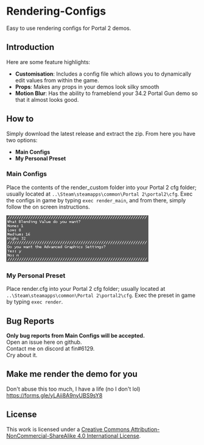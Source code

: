 # Rendering-Configs

Easy to use rendering configs for Portal 2 demos.

## Introduction

Here are some feature highlights:

-   **Customisation**: Includes a config file which allows you to dynamically edit values from within the game.
-   **Props**: Makes any props in your demos look silky smooth
-   **Motion Blur**: Has the ability to frameblend your 34.2 Portal Gun demo so that it almost looks good.

## How to

Simply download the latest release and extract the zip.
From here you have two options:

-   **Main Configs**
-   **My Personal Preset**

### Main Configs

Place the contents of the render_custom folder into your Portal 2 cfg folder; usually located at `..\Steam\steamapps\common\Portal 2\portal2\cfg`.
Exec the configs in game by typing `exec render_main`, and from there, simply follow the on screen instructions.

![](blobs/console.png)

### My Personal Preset

Place render.cfg into your Portal 2 cfg folder; usually located at `..\Steam\steamapps\common\Portal 2\portal2\cfg`.
Exec the preset in game by typing `exec render`.

## Bug Reports

**Only bug reports from Main Configs will be accepted.**<br>
Open an issue here on github.<br>
Contact me on discord at fin#6129.<br>
Cry about it.

## Make me render the demo for you

Don't abuse this too much, I have a life (no I don't lol)<br>
https://forms.gle/yLAii8A9nyUBS9sY8

## License

This work is licensed under a
[Creative Commons Attribution-NonCommercial-ShareAlike 4.0 International License](http://creativecommons.org/licenses/by-nc-sa/4.0/).
